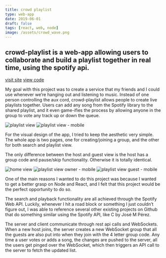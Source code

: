 ```yaml
---
title: crowd playlist
type: web-app
date: 2019-06-01
draft: false
tags: [react, web, node]
image: /assets/crowd_wave.png
---
```


## crowd-playlist is a web-app allowing users to collaborate and build a playlist together in real time, using the spotify api.

[visit site](http://cly.li/live/crowd)
[view code](https://github.com/claytercek/crowd-playlist)

My goal with this project was to create a service that my friends and I could
use whenever we’re hanging out and listening to music. Instead of one person
controlling the aux cord, crowd-playlist allows people to create live playlists
together. Users can add any song from the Spotify library to the shared
playlist, and it even game-ifies the process by allowing anyone in the group to
vote any track up or down the queue.

![playlist view](/assets/crowd_owner.png)
![playlist view - mobile](/assets/crowd_guest-mobile.png)

<!-- ![search view - mobile](/assets/crowd_guest-mobile-search.png)
![search view](/assets/crowd_owner-search.png) -->

For the visual design of the app, I tried to keep the aesthetic very simple. The
whole app is two pages, one for creating/joining a group, and the other for both
search and playlist view.

The only difference between the host and guest view is the host has a group code
and pause/skip functionality. Otherwise it is totally identical.

![home view](/assets/crowd_home.png)
![playlist view owner - mobile](/assets/crowd_owner-mobile.png)
![playlist view guest - mobile](/assets/crowd_guest-mobile.png)

One of the main reasons I wanted to do this project was because I wanted to get
a better grasp on Node and React, and I felt that this project would be the
perfect opportunity to do so.

The search and playback functionality are all achieved through the Spotify Web
API. Luckily, whenever I hit a road block or something I just couldn’t figure
out, I was able to reference several other existing projects on Github that do
something similar using the Spotify API, like C by José M Pérez.

The server and client communicate through rest api calls and WebSockets. When a
new host joins, the server creates a new WebSocket group that all the guests are
also put into when they join with the 4 letter group code. Any time a user votes
or adds a song, the changes are pushed to the server, all the users get pinged
over the WebSocket, which then triggers an API call to the server to fetch the
updated list.
